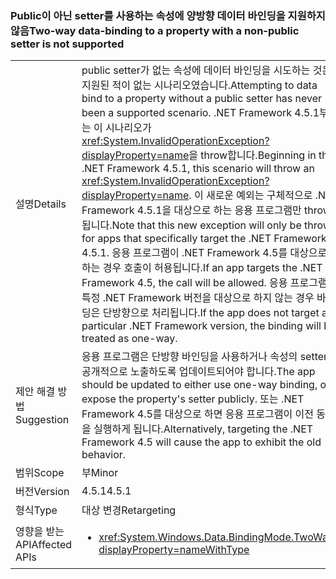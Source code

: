 ### <a name="two-way-data-binding-to-a-property-with-a-non-public-setter-is-not-supported"></a><span data-ttu-id="ec7fe-101">Public이 아닌 setter를 사용하는 속성에 양방향 데이터 바인딩을 지원하지 않음</span><span class="sxs-lookup"><span data-stu-id="ec7fe-101">Two-way data-binding to a property with a non-public setter is not supported</span></span>

|   |   |
|---|---|
|<span data-ttu-id="ec7fe-102">설명</span><span class="sxs-lookup"><span data-stu-id="ec7fe-102">Details</span></span>|<span data-ttu-id="ec7fe-103">public setter가 없는 속성에 데이터 바인딩을 시도하는 것은 지원된 적이 없는 시나리오였습니다.</span><span class="sxs-lookup"><span data-stu-id="ec7fe-103">Attempting to data bind to a property without a public setter has never been a supported scenario.</span></span> <span data-ttu-id="ec7fe-104">.NET Framework 4.5.1부터는 이 시나리오가 <xref:System.InvalidOperationException?displayProperty=name>을 throw합니다.</span><span class="sxs-lookup"><span data-stu-id="ec7fe-104">Beginning in the .NET Framework 4.5.1, this scenario will throw an <xref:System.InvalidOperationException?displayProperty=name>.</span></span> <span data-ttu-id="ec7fe-105">이 새로운 예외는 구체적으로 .NET Framework 4.5.1을 대상으로 하는 응용 프로그램만 throw됩니다.</span><span class="sxs-lookup"><span data-stu-id="ec7fe-105">Note that this new exception will only be thrown for apps that specifically target the .NET Framework 4.5.1.</span></span> <span data-ttu-id="ec7fe-106">응용 프로그램이 .NET Framework 4.5를 대상으로 하는 경우 호출이 허용됩니다.</span><span class="sxs-lookup"><span data-stu-id="ec7fe-106">If an app targets the .NET Framework 4.5, the call will be allowed.</span></span> <span data-ttu-id="ec7fe-107">응용 프로그램이 특정 .NET Framework 버전을 대상으로 하지 않는 경우 바인딩은 단방향으로 처리됩니다.</span><span class="sxs-lookup"><span data-stu-id="ec7fe-107">If the app does not target a particular .NET Framework version, the binding will be treated as one-way.</span></span>|
|<span data-ttu-id="ec7fe-108">제안 해결 방법</span><span class="sxs-lookup"><span data-stu-id="ec7fe-108">Suggestion</span></span>|<span data-ttu-id="ec7fe-109">응용 프로그램은 단방향 바인딩을 사용하거나 속성의 setter를 공개적으로 노출하도록 업데이트되어야 합니다.</span><span class="sxs-lookup"><span data-stu-id="ec7fe-109">The app should be updated to either use one-way binding, or expose the property's setter publicly.</span></span> <span data-ttu-id="ec7fe-110">또는 .NET Framework 4.5를 대상으로 하면 응용 프로그램이 이전 동작을 실행하게 됩니다.</span><span class="sxs-lookup"><span data-stu-id="ec7fe-110">Alternatively, targeting the .NET Framework 4.5 will cause the app to exhibit the old behavior.</span></span>|
|<span data-ttu-id="ec7fe-111">범위</span><span class="sxs-lookup"><span data-stu-id="ec7fe-111">Scope</span></span>|<span data-ttu-id="ec7fe-112">부</span><span class="sxs-lookup"><span data-stu-id="ec7fe-112">Minor</span></span>|
|<span data-ttu-id="ec7fe-113">버전</span><span class="sxs-lookup"><span data-stu-id="ec7fe-113">Version</span></span>|<span data-ttu-id="ec7fe-114">4.5.1</span><span class="sxs-lookup"><span data-stu-id="ec7fe-114">4.5.1</span></span>|
|<span data-ttu-id="ec7fe-115">형식</span><span class="sxs-lookup"><span data-stu-id="ec7fe-115">Type</span></span>|<span data-ttu-id="ec7fe-116">대상 변경</span><span class="sxs-lookup"><span data-stu-id="ec7fe-116">Retargeting</span></span>|
|<span data-ttu-id="ec7fe-117">영향을 받는 API</span><span class="sxs-lookup"><span data-stu-id="ec7fe-117">Affected APIs</span></span>|<ul><li><xref:System.Windows.Data.BindingMode.TwoWay?displayProperty=nameWithType></li></ul>|

